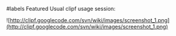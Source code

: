 ﻿#labels Featured
Usual clipf usage session:

![http://clipf.googlecode.com/svn/wiki/images/screenshot_1.png](http://clipf.googlecode.com/svn/wiki/images/screenshot_1.png)